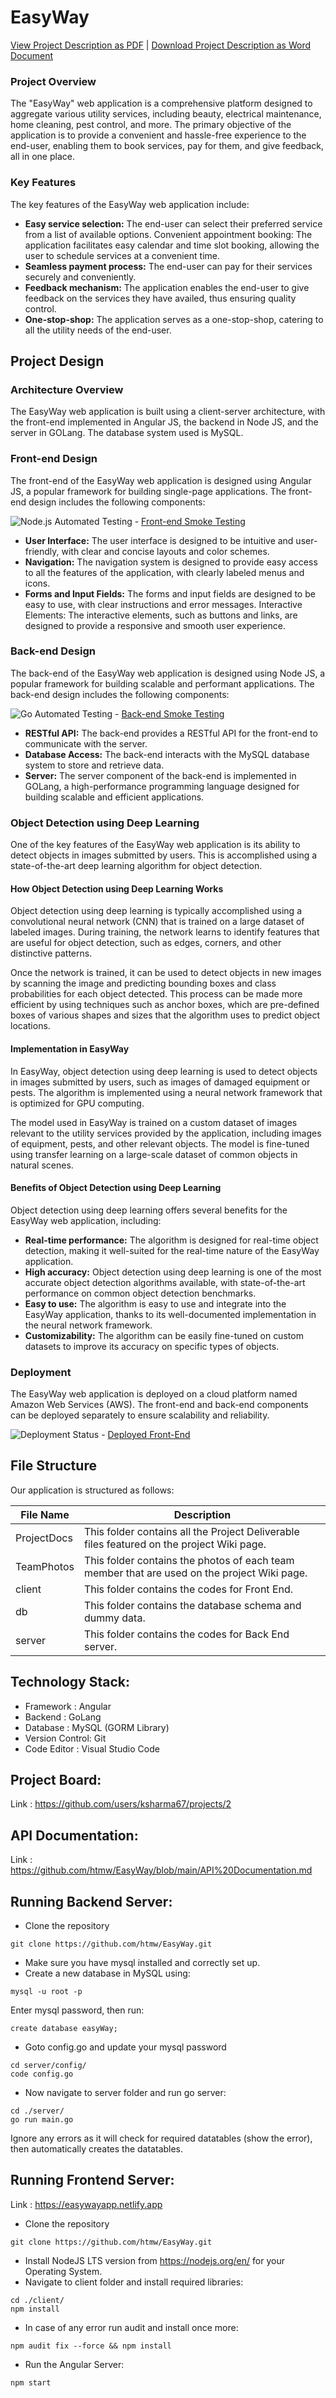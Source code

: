 # EasyWay

[View Project Description as PDF](https://github.com/htmw/EasyWay/blob/main/ProjectDocs/Artifacts/Project%20Description/Project%20Description.pdf) | <a id="raw-url" href="https://github.com/htmw/EasyWay/blob/main/ProjectDocs/Artifacts/Project%20Description/Project%20Description.docx">Download Project Description as Word Document</a>

### Project Overview

The "EasyWay" web application is a comprehensive platform designed to aggregate various utility services, including beauty, electrical maintenance, home cleaning, pest control, and more. The primary objective of the application is to provide a convenient and hassle-free experience to the end-user, enabling them to book services, pay for them, and give feedback, all in one place.


### Key Features

The key features of the EasyWay web application include:

* **Easy service selection:** The end-user can select their preferred service from a list of available options.
Convenient appointment booking: The application facilitates easy calendar and time slot booking, allowing the user to schedule services at a convenient time.
* **Seamless payment process:** The end-user can pay for their services securely and conveniently.
* **Feedback mechanism:** The application enables the end-user to give feedback on the services they have availed, thus ensuring quality control.
* **One-stop-shop:** The application serves as a one-stop-shop, catering to all the utility needs of the end-user.


## Project Design

### Architecture Overview

The EasyWay web application is built using a client-server architecture, with the front-end implemented in Angular JS, the backend in Node JS, and the server in GOLang. The database system used is MySQL.

### Front-end Design

The front-end of the EasyWay web application is designed using Angular JS, a popular framework for building single-page applications. The front-end design includes the following components:

![Node.js Automated Testing](https://github.com/htmw/EasyWay/actions/workflows/node.js.yml/badge.svg) - [Front-end Smoke Testing](https://github.com/ksharma67/EasyWay/actions/workflows/node.js.yml)

* **User Interface:** The user interface is designed to be intuitive and user-friendly, with clear and concise layouts and color schemes.
* **Navigation:** The navigation system is designed to provide easy access to all the features of the application, with clearly labeled menus and icons.
* **Forms and Input Fields:** The forms and input fields are designed to be easy to use, with clear instructions and error messages.
Interactive Elements: The interactive elements, such as buttons and links, are designed to provide a responsive and smooth user experience.

### Back-end Design

The back-end of the EasyWay web application is designed using Node JS, a popular framework for building scalable and performant applications. The back-end design includes the following components:

![Go Automated Testing](https://github.com/htmw/EasyWay/actions/workflows/go.yml/badge.svg) - [Back-end Smoke Testing](https://github.com/htmw/EasyWay/actions/workflows/go.yml)

* **RESTful API:** The back-end provides a RESTful API for the front-end to communicate with the server.
* **Database Access:** The back-end interacts with the MySQL database system to store and retrieve data.
* **Server:** The server component of the back-end is implemented in GOLang, a high-performance programming language designed for building scalable and efficient applications.

### Object Detection using Deep Learning

One of the key features of the EasyWay web application is its ability to detect objects in images submitted by users. This is accomplished using a state-of-the-art deep learning algorithm for object detection.

#### How Object Detection using Deep Learning Works

Object detection using deep learning is typically accomplished using a convolutional neural network (CNN) that is trained on a large dataset of labeled images. During training, the network learns to identify features that are useful for object detection, such as edges, corners, and other distinctive patterns.

Once the network is trained, it can be used to detect objects in new images by scanning the image and predicting bounding boxes and class probabilities for each object detected. This process can be made more efficient by using techniques such as anchor boxes, which are pre-defined boxes of various shapes and sizes that the algorithm uses to predict object locations.

#### Implementation in EasyWay

In EasyWay, object detection using deep learning is used to detect objects in images submitted by users, such as images of damaged equipment or pests. The algorithm is implemented using a neural network framework that is optimized for GPU computing.

The model used in EasyWay is trained on a custom dataset of images relevant to the utility services provided by the application, including images of equipment, pests, and other relevant objects. The model is fine-tuned using transfer learning on a large-scale dataset of common objects in natural scenes.

#### Benefits of Object Detection using Deep Learning

Object detection using deep learning offers several benefits for the EasyWay web application, including:

* **Real-time performance:** The algorithm is designed for real-time object detection, making it well-suited for the real-time nature of the EasyWay application.
* **High accuracy:** Object detection using deep learning is one of the most accurate object detection algorithms available, with state-of-the-art performance on common object detection benchmarks.
* **Easy to use:** The algorithm is easy to use and integrate into the EasyWay application, thanks to its well-documented implementation in the neural network framework.
* **Customizability:** The algorithm can be easily fine-tuned on custom datasets to improve its accuracy on specific types of objects.

### Deployment

The EasyWay web application is deployed on a cloud platform named Amazon Web Services (AWS). The front-end and back-end components can be deployed separately to ensure scalability and reliability.

![Deployment Status](https://api.netlify.com/api/v1/badges/57f211b7-3340-4374-a825-55fa2f4b2a82/deploy-status) - [Deployed Front-End](https://easywayapp.netlify.app/)


## File Structure

Our application is structured as follows:

| File Name   | Description                                                            |
|--------------|----------------------------------------------------------------------------------------------------------------------------------------------------------------------------------------------------------------------------------------------------------------|
| ProjectDocs      | This folder contains all the Project Deliverable files featured on the project Wiki page.    
| TeamPhotos   | This folder contains the photos of each team member that are used on the project Wiki page.   
| client   | This folder contains the codes for Front End.   
| db   | This folder contains the database schema and dummy data.   
| server   | This folder contains the codes for Back End server.  

## Technology Stack:
* Framework : Angular
* Backend : GoLang
* Database : MySQL (GORM Library)
* Version Control: Git
* Code Editor : Visual Studio Code

## Project Board:

Link : https://github.com/users/ksharma67/projects/2

## API Documentation:

Link : https://github.com/htmw/EasyWay/blob/main/API%20Documentation.md

## Running Backend Server:

* Clone the repository
```
git clone https://github.com/htmw/EasyWay.git
```
* Make sure you have mysql installed and correctly set up.
* Create a new database in MySQL using:
```
mysql -u root -p
```
Enter mysql password, then run:
```
create database easyWay;
```
* Goto config.go and update your mysql password
```
cd server/config/
code config.go
```
* Now navigate to server folder and run go server:
```
cd ./server/
go run main.go
```
Ignore any errors as it will check for required datatables (show the error), then automatically creates the datatables.

## Running Frontend Server:

Link : https://easywayapp.netlify.app

* Clone the repository
```
git clone https://github.com/htmw/EasyWay.git
```
* Install NodeJS LTS version from https://nodejs.org/en/ for your Operating System.
* Navigate to client folder and install required libraries:
```
cd ./client/
npm install
```
* In case of any error run audit and install once more:
```
npm audit fix --force && npm install
```
* Run the Angular Server:
```
npm start
```
